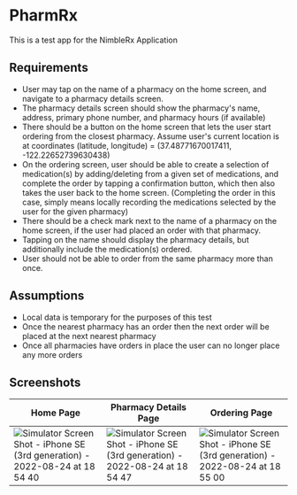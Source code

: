 # PharmRx
This is a test app for the NimbleRx Application

## Requirements
- User may tap on the name of a pharmacy on the home screen, and navigate to a pharmacy details screen.
- The pharmacy details screen should show the pharmacy's name, address, primary phone number, and pharmacy hours (if available)
- There should be a button on the home screen that lets the user start ordering from the closest pharmacy. Assume user's current location is at coordinates (latitude, longitude) = (37.48771670017411, -122.22652739630438)
- On the ordering screen, user should be able to create a selection of medication(s) by adding/deleting from a given set of medications, and complete the order by tapping a confirmation button, which then also takes the user back to the home screen. (Completing the order in this case, simply means locally recording the medications selected by the user for the given pharmacy)
- There should be a check mark next to the name of a pharmacy on the home screen, if the user had placed an order with that pharmacy.
- Tapping on the name should display the pharmacy details, but additionally include the medication(s) ordered.
- User should not be able to order from the same pharmacy more than once.

## Assumptions
- Local data is temporary for the purposes of this test
- Once the nearest pharmacy has an order then the next order will be placed at the next nearest pharmacy
- Once all pharmacies have orders in place the user can no longer place any more orders

## Screenshots
| Home Page | Pharmacy Details Page | Ordering Page |
| --- | --- | --- |
| ![Simulator Screen Shot - iPhone SE (3rd generation) - 2022-08-24 at 18 54 40](https://user-images.githubusercontent.com/1226173/186557035-d2ba0dd6-7683-4619-b3d1-12fea3c8b444.png) | ![Simulator Screen Shot - iPhone SE (3rd generation) - 2022-08-24 at 18 54 47](https://user-images.githubusercontent.com/1226173/186557098-1b505d0e-2f4d-4d59-a72b-978ac4117a48.png) | ![Simulator Screen Shot - iPhone SE (3rd generation) - 2022-08-24 at 18 55 00](https://user-images.githubusercontent.com/1226173/186557163-b9a6aca1-a3c2-47e6-add9-0cb02795ad12.png) |
